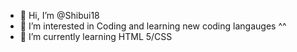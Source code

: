 - 👋 Hi, I’m @Shibui18
- 👀 I’m interested in Coding and learning new coding langauges ^^
- 🌱 I’m currently learning HTML 5/CSS

<!---
Shibui18/Shibui18 is a ✨ special ✨ repository because its `README.md` (this file) appears on your GitHub profile.
You can click the Preview link to take a look at your changes.
--->
